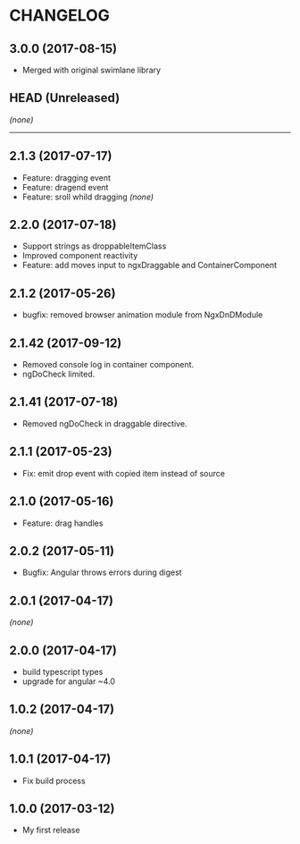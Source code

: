 CHANGELOG
=========

## 3.0.0 (2017-08-15)
* Merged with original swimlane library
## HEAD (Unreleased)
_(none)_

--------------------

## 2.1.3 (2017-07-17)
* Feature: dragging event
* Feature: dragend event
* Feature: sroll whild dragging
_(none)_

## 2.2.0 (2017-07-18)
* Support strings as droppableItemClass
* Improved component reactivity
* Feature: add moves input to ngxDraggable and ContainerComponent

## 2.1.2 (2017-05-26)
* bugfix: removed browser animation module from NgxDnDModule

## 2.1.42 (2017-09-12)
* Removed console log in container component.
* ngDoCheck limited.

## 2.1.41 (2017-07-18)
* Removed ngDoCheck in draggable directive.

## 2.1.1 (2017-05-23)
* Fix: emit drop event with copied item instead of source

## 2.1.0 (2017-05-16)
* Feature: drag handles

## 2.0.2 (2017-05-11)
* Bugfix: Angular throws errors during digest

## 2.0.1 (2017-04-17)
_(none)_

## 2.0.0 (2017-04-17)
* build typescript types
* upgrade for angular ~4.0

## 1.0.2 (2017-04-17)
_(none)_

## 1.0.1 (2017-04-17)
* Fix build process

## 1.0.0 (2017-03-12)
* My first release

